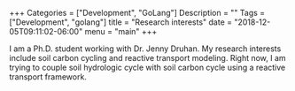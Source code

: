 +++
Categories = ["Development", "GoLang"]
Description = ""
Tags = ["Development", "golang"]
title = "Research interests"
date = "2018-12-05T09:11:02-06:00"
menu = "main"
+++

I am a Ph.D. student working with Dr. Jenny Druhan. My research interests include soil carbon cycling and reactive transport modeling. Right now, I am trying to couple soil hydrologic cycle with soil carbon cycle using a reactive transport framework.
